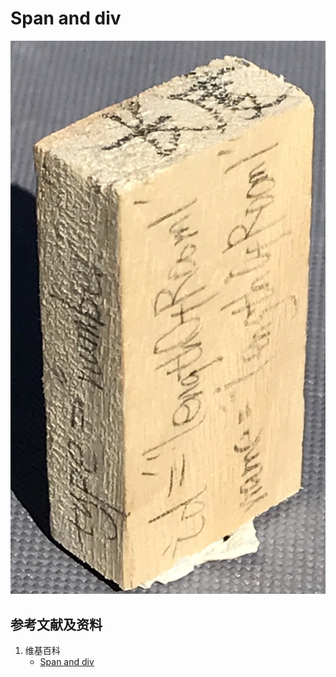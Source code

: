 # Span and div

![](/images/章6-用实体模型表达网站开发前端的基本组件/Form(input)/input01.jpg)

## 参考文献及资料

1. 维基百科
	- [Span and div](https://en.wikipedia.org/wiki/Span_and_div) 